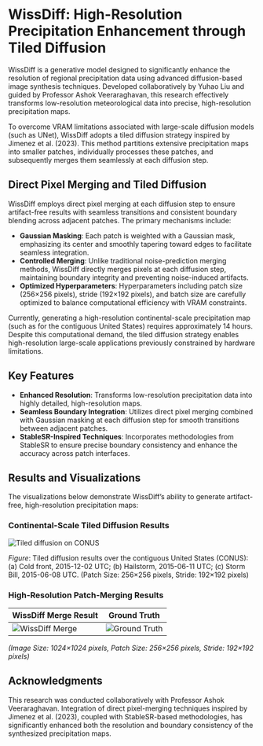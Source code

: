 # WissDiff: High-Resolution Precipitation Enhancement through Tiled Diffusion

WissDiff is a generative model designed to significantly enhance the resolution of regional precipitation data using advanced diffusion-based image synthesis techniques. Developed collaboratively by Yuhao Liu and guided by Professor Ashok Veeraraghavan, this research effectively transforms low-resolution meteorological data into precise, high-resolution precipitation maps.

To overcome VRAM limitations associated with large-scale diffusion models (such as UNet), WissDiff adopts a tiled diffusion strategy inspired by Jimenez et al. (2023). This method partitions extensive precipitation maps into smaller patches, individually processes these patches, and subsequently merges them seamlessly at each diffusion step.

## Direct Pixel Merging and Tiled Diffusion

WissDiff employs direct pixel merging at each diffusion step to ensure artifact-free results with seamless transitions and consistent boundary blending across adjacent patches. The primary mechanisms include:

- **Gaussian Masking**: Each patch is weighted with a Gaussian mask, emphasizing its center and smoothly tapering toward edges to facilitate seamless integration.
- **Controlled Merging**: Unlike traditional noise-prediction merging methods, WissDiff directly merges pixels at each diffusion step, maintaining boundary integrity and preventing noise-induced artifacts.
- **Optimized Hyperparameters**: Hyperparameters including patch size (256×256 pixels), stride (192×192 pixels), and batch size are carefully optimized to balance computational efficiency with VRAM constraints.

Currently, generating a high-resolution continental-scale precipitation map (such as for the contiguous United States) requires approximately 14 hours. Despite this computational demand, the tiled diffusion strategy enables high-resolution large-scale applications previously constrained by hardware limitations.

## Key Features

- **Enhanced Resolution**: Transforms low-resolution precipitation data into highly detailed, high-resolution maps.
- **Seamless Boundary Integration**: Utilizes direct pixel merging combined with Gaussian masking at each diffusion step for smooth transitions between adjacent patches.
- **StableSR-Inspired Techniques**: Incorporates methodologies from StableSR to ensure precise boundary consistency and enhance the accuracy across patch interfaces.

## Results and Visualizations

The visualizations below demonstrate WissDiff’s ability to generate artifact-free, high-resolution precipitation maps:

### Continental-Scale Tiled Diffusion Results

![Tiled diffusion on CONUS](path/to/your_image_conus.png)

*Figure*: Tiled diffusion results over the contiguous United States (CONUS): (a) Cold front, 2015-12-02 UTC; (b) Hailstorm, 2015-06-11 UTC; (c) Storm Bill, 2015-06-08 UTC. (Patch Size: 256×256 pixels, Stride: 192×192 pixels)

### High-Resolution Patch-Merging Results

| **WissDiff Merge Result** | **Ground Truth** |
|---------------------------|------------------|
| ![WissDiff Merge](https://github.com/user-attachments/assets/7def1d16-724e-4353-ba20-9bfa7864ba8b) | ![Ground Truth](https://github.com/user-attachments/assets/eb47a03f-2004-4b49-a6b4-3309f16debcf) |

*(Image Size: 1024×1024 pixels, Patch Size: 256×256 pixels, Stride: 192×192 pixels)*

## Acknowledgments

This research was conducted collaboratively with Professor Ashok Veeraraghavan. Integration of direct pixel-merging techniques inspired by Jimenez et al. (2023), coupled with StableSR-based methodologies, has significantly enhanced both the resolution and boundary consistency of the synthesized precipitation maps.


